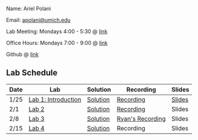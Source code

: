 Name: Ariel Polani

Email: [apolani@umich.edu](mailto:apolani@umich.edu)

Lab Meeting: Mondays 4:00 - 5:30 @ [link](https://umich.zoom.us/j/91880717088?pwd=N2k1S0M2S3c1NkFyMVhYcGh2aTJzUT09)

Office Hours: Mondays 7:00 - 9:00 @ [link](https://umich.zoom.us/j/91880717088?pwd=N2k1S0M2S3c1NkFyMVhYcGh2aTJzUT09)

Github @ [link](https://github.com/Ariel-Polani/STATS306_W21)

## Lab Schedule

| Date | Lab | Solution | Recording | Slides |
| ------------- | ------------- | ------------- | ------------- | ------------- |
| 1/25 | [Lab 1: Introduction](https://github.com/Ariel-Polani/STATS306_W21/blob/main/Lab01_AP.ipynb) | [Solution](https://github.com/Ariel-Polani/STATS306_W21/blob/main/Lab01_AP_Solutions.ipynb) | [Recording](https://drive.google.com/file/d/1iqdBvicmAjQdyBLDr538jEjnprYwTBbY/view?usp=sharing) | [Slides](https://docs.google.com/presentation/d/1zQe1CdOWJ6loHgGw2t5jLzaEiOMrz4oOABc2uDtE2Yw/edit?usp=sharing)|
| 2/1 | [Lab 2](https://github.com/Ariel-Polani/STATS306_W21/blob/main/lab2.ipynb) | [Solution](https://github.com/Ariel-Polani/STATS306_W21/blob/main/lab2_solutions.ipynb) | [Recording](https://drive.google.com/file/d/11pBuJa9Sic7iPMF1PGL1fZPKaZf2IzGI/view?usp=sharing) | Slides |
| 2/8 | [Lab 3](https://github.com/Ariel-Polani/STATS306_W21/blob/main/lab3_no_solutions.ipynb) | [Solution](https://github.com/Ariel-Polani/STATS306_W21/blob/main/Lab3_solutions.ipynb) | [Ryan's Recording](https://umich.app.box.com/s/sj376okeyvvqbs4htjtp3i48dj3avnqv/file/774473876613) | Slides |
| 2/15 | [Lab 4](https://github.com/Ariel-Polani/STATS306_W21/blob/main/Lab%204%20No%20Solutions.ipynb) | [Solution](https://github.com/Ariel-Polani/STATS306_W21/blob/main/Lab%204%20Solutions.ipynb) | Recording | Slides |



